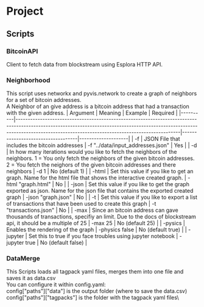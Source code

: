 # Project

## Scripts
### BitcoinAPI
Client to fetch data from blockstream using Esplora HTTP API.
### Neighborhood
This script uses networkx and pyvis.network to create a graph of neighbors for a set of bitcoin addresses.\
A Neighbor of an give address is a bitcoin address that had a transaction with the given address.
| Argument | Meaning                                                                                                                                                                                                                       | Example                           | Required           |
|----------|-------------------------------------------------------------------------------------------------------------------------------------------------------------------------------------------------------------------------------|-----------------------------------|--------------------|
| -f       | JSON File that includes the bitcoin addresses                                                                                                                                                                                 | -f "../data/input_addresses.json" | Yes                |
| -d       | In how many iterations would you like to fetch the neighbors of the neighbors. 1 = You only fetch the neighbors of the given bitcoin addresses. 2 = You fetch the neighors of the given bitcoin addresses and there neighbors | -d 1                              | No (default 1)     |
| -html    | Set this value if you like to get an graph. Name for the html file that shows the interactive created graph.                                                                                                                  | -html "graph.html"                | No                 |
| -json    | Set this value if you like to get the graph exported as json. Name for the json file that contains the exported created graph                                                                                                 | -json "graph.json"                | No                 |
| -t       | Set this value if you like to export a list of transactions that have been used to create this graph                                                                                                                          | -t "transactions.json"            | No                 |
| -max     | Since an bitcoin address can gave thousands of transactions, specifiy an limit. Due to the docs of blockstream api, it should be a multiple of 25                                                                             | -max 25                           | No (default 25)    |
| -pysics  | Enables the rendering of the graph                                                                                                                                                                                            | -physics false                    | No (default true)  |
| -jupyter | Set this to true if you face troubles using jupyter notebook                                                                                                                                                                  | -jupyter true                     | No (default false) |


### DataMerge
This Scripts loads all tagpack yaml files, merges them into one file and saves it as data.csv\
You can configure it within config.yaml:\
config["paths"]["data"] is the output folder (where to save the data.csv)\
config["paths"]["tagpacks"] is the folder with the tagpack yaml files\

